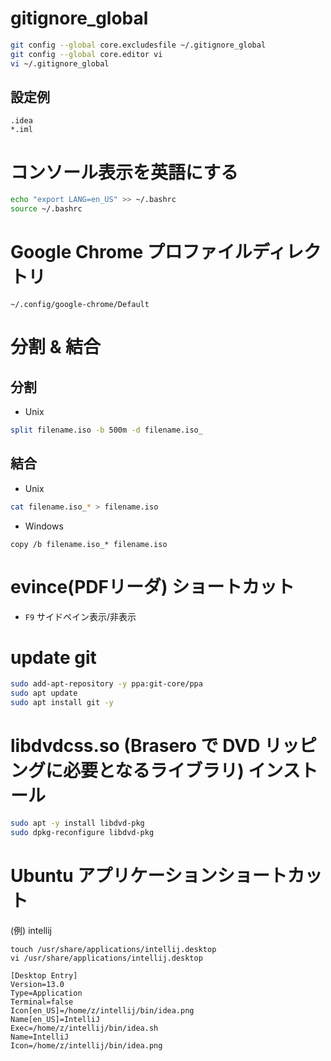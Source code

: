 # gitignore_global
```bash
git config --global core.excludesfile ~/.gitignore_global
git config --global core.editor vi
vi ~/.gitignore_global
```
## 設定例
```
.idea
*.iml
```

# コンソール表示を英語にする
```sh
echo "export LANG=en_US" >> ~/.bashrc
source ~/.bashrc
```

# Google Chrome プロファイルディレクトリ
```
~/.config/google-chrome/Default
```

# 分割 & 結合
## 分割
* Unix
```bash
split filename.iso -b 500m -d filename.iso_
```
## 結合
* Unix
```bash
cat filename.iso_* > filename.iso
```
* Windows
```
copy /b filename.iso_* filename.iso
```

# evince(PDFリーダ) ショートカット
* `F9` サイドペイン表示/非表示

# update git
```bash
sudo add-apt-repository -y ppa:git-core/ppa
sudo apt update
sudo apt install git -y
```

# libdvdcss.so (Brasero で DVD リッピングに必要となるライブラリ) インストール
```sh
sudo apt -y install libdvd-pkg
sudo dpkg-reconfigure libdvd-pkg
``` 

# Ubuntu アプリケーションショートカット

(例) intellij

```
touch /usr/share/applications/intellij.desktop
vi /usr/share/applications/intellij.desktop
```

```
[Desktop Entry]
Version=13.0
Type=Application
Terminal=false
Icon[en_US]=/home/z/intellij/bin/idea.png
Name[en_US]=IntelliJ
Exec=/home/z/intellij/bin/idea.sh
Name=IntelliJ
Icon=/home/z/intellij/bin/idea.png
```
